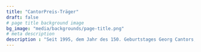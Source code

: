 ```yaml
---
title: "CantorPreis-Träger"
draft: false
# page title background image
bg_image: "media/backgrounds/page-title.png"
# meta description
description : "Seit 1995, dem Jahr des 150. Geburtstages Georg Cantors, wird jährlich ein herausragender Schüler bzw. eine herausragende Schülerin mit dem CantorPreis geehrt. Die Preisträger erhalten einen vom Förderverein des Georg-Cantor-Gymnasiums gestifteten Zinnbecher mit Motiven der Stadt Halle und 150€ Preisgeld. Mit diesem Preis werden Schüler für besondere Leistungen und Engagement für unsere Schule ausgezeichnet. Hier werden die CantorPreis-Träger der einzelnen Jahre vorgestellt"
---
```

